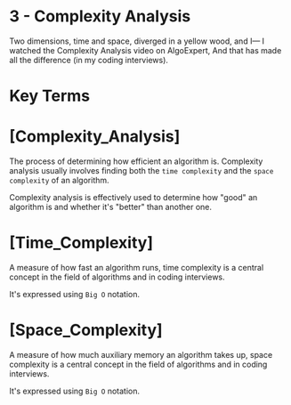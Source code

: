 # 3 - Complexity Analysis

Two dimensions, time and space, diverged in a yellow wood, and I—
I watched the Complexity Analysis video on AlgoExpert,
And that has made all the difference (in my coding interviews).

# Key Terms

# [Complexity_Analysis]
The process of determining how efficient an algorithm is. Complexity analysis usually involves finding both the `time complexity` and the `space complexity` of an algorithm.

Complexity analysis is effectively used to determine how "good" an algorithm is and whether it's "better" than another one.

# [Time_Complexity]
A measure of how fast an algorithm runs, time complexity is a central concept in the field of algorithms and in coding interviews.

It's expressed using `Big O` notation.

# [Space_Complexity]
A measure of how much auxiliary memory an algorithm takes up, space complexity is a central concept in the field of algorithms and in coding interviews.

It's expressed using `Big O` notation.
